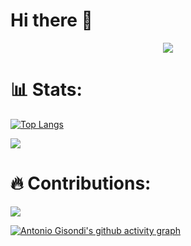 # Hi there 👋

<p align="center">
  <a href="https://github.com/ryo-ma/github-profile-trophy">
    <img src="https://github-profile-trophy.vercel.app/?username=harlem88&theme=onedark&column=8&no-frame=true">
  </a>
</p>

<h1 align="left"> 📊 Stats: </h1>

[![Top Langs](https://github-readme-stats.vercel.app/api/top-langs/?username=harlem88&layout=compact&show_icons=true&theme=onedark&langs_count=6&hide=Arduino,JavaScript)](https://github.com/anuraghazra/github-readme-stats)

<p align="left">
  <a href="https://github.com/anuraghazra/github-readme-stats">
      <img src="https://github-readme-stats.vercel.app/api?username=harlem88&show_icons=true&theme=onedark">
  </a>
</p>

<h1 align="left"> 🔥 Contributions: </h1>
<p align="left">
  <a href="https://git.io/streak-stats">
    <img src="http://github-readme-streak-stats.herokuapp.com?user=harlem88&theme=dark&background=282C34&ring=CE676E&fire=8DB473&currStreakNum=CE676E&currStreakLabel=CE676E&sideLabels=CE676E">
  </a>
  <br>
  
[![Antonio Gisondi's github activity graph](https://activity-graph.herokuapp.com/graph?username=harlem88&bg_color=282C34&color=E2BD79&line=CE676E&point=8DB473)](https://github.com/ashutosh00710/github-readme-activity-graph)

